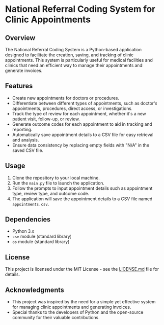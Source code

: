 # National Referral Coding System for Clinic Appointments

## Overview
The National Referral Coding System is a Python-based application designed to facilitate the creation, saving, and tracking of clinic appointments. This system is particularly useful for medical facilities and clinics that need an efficient way to manage their appointments and generate invoices.

## Features
- Create new appointments for doctors or procedures.
- Differentiate between different types of appointments, such as doctor's appointments, procedures, direct access, or investigations.
- Track the type of review for each appointment, whether it's a new patient visit, follow-up, or review.
- Generate outcome codes for each appointment to aid in tracking and reporting.
- Automatically save appointment details to a CSV file for easy retrieval and analysis.
- Ensure data consistency by replacing empty fields with "N/A" in the saved CSV file.

## Usage
1. Clone the repository to your local machine.
2. Run the `main.py` file to launch the application.
3. Follow the prompts to input appointment details such as appointment type, review type, and outcome code.
4. The application will save the appointment details to a CSV file named `appointments.csv`.

## Dependencies
- Python 3.x
- `csv` module (standard library)
- `os` module (standard library)

## License
This project is licensed under the MIT License - see the [LICENSE.md](LICENSE.md) file for details.

## Acknowledgments
- This project was inspired by the need for a simple yet effective system for managing clinic appointments and generating invoices.
- Special thanks to the developers of Python and the open-source community for their valuable contributions.
